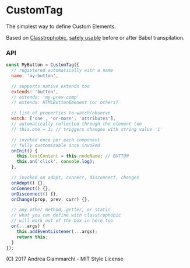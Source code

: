 # CustomTag

The simplest way to define Custom Elements.

Based on [Classtrophobic](https://github.com/WebReflection/classtrophobic),
[safely usable](https://medium.com/@WebReflection/a-case-for-js-classes-without-classes-9e60b3b5992#.iof2l3x2b) before or after Babel transpilation.

### API
```js
const MyButton = CustomTag({
  // registered automatically with a name
  name: 'my-button',

  // supports native extends too
  extends: 'button',
  // extends: 'my-prev-comp'
  // extends: HTMLButtonEmenent (or others)

  // list of properties to watch/observe
  watch: ['one', 'or-more', 'attributes'],
  // automatically reflected through the element too
  // this.one = 1; // triggers changes with string value '1'

  // invoked once per each component
  // fully customizable once invoked
  onInit() {
    this.textContent = this.nodeName; // BUTTON
    this.on('click', console.log);
  },

  // invoked on adopt, connect, disconnect, changes
  onAdopt() {},
  onConnect() {},
  onDisconnect() {},
  onChange(prop, prev, curr) {},

  // any other method, getter, or static
  // what you can define with classtrophobic
  // will work out of the box in here too
  on(...args) {
    this.addEventListener(...args);
    return this;
  }
});
```

(C) 2017 Andrea Giammarchi - MIT Style License
